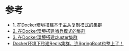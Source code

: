 # 参考
* [1. 在Docker環境搭建基于主从复制模式的集群](https://weread.qq.com/web/reader/f2932520725d0bbff2948bck06432b4029e064096632ab8)
* [2. 在Docker環境搭建哨兵模式的集群](https://weread.qq.com/web/reader/f2932520725d0bbff2948bck976327e02a59766527f2a35)
* [3. 在Docker環境搭建cluster集群](https://weread.qq.com/web/reader/f2932520725d0bbff2948bck1ff321e02ac1ff8a7b5d0fc)
* [Docker环境下秒建Redis集群，连SpringBoot也整上了！](http://www.macrozheng.com/#/reference/redis_cluster)
